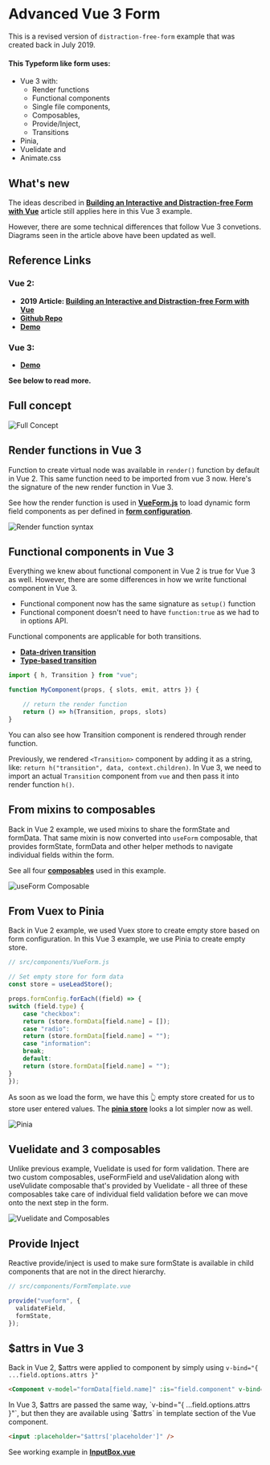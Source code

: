 # Advanced Vue 3 Form 
This is a revised version of `distraction-free-form` example that was created back in July 2019.

#### This Typeform like form uses:
- Vue 3 with:
    - Render functions
    - Functional components 
    - Single file components,
    - Composables, 
    - Provide/Inject,
    - Transitions
- Pinia,
- Vuelidate and
- Animate.css

## What's new

The ideas described in **[Building an Interactive and Distraction-free Form with Vue](https://medium.com/vue-mastery/building-an-interactive-and-distraction-free-form-with-vue-bfe23907e981)** article still applies here in this Vue 3 example. 

However, there are some technical differences that follow Vue 3 convetions. Diagrams seen in the article above have been updated as well.

## Reference Links

### Vue 2:

- **2019 Article: [Building an Interactive and Distraction-free Form with Vue](https://medium.com/vue-mastery/building-an-interactive-and-distraction-free-form-with-vue-bfe23907e981)**
- **[Github Repo](https://github.com/Krutie/distraction-free-vue-form)**
- **[Demo](http://distraction-free-vue-form.surge.sh/)**

### Vue 3:
- **[Demo](https://advanced-vue3-form.surge.sh/)**

**See below to read more.**

## Full concept

![Full Concept](/docs/images/Full-Concept.png)

## Render functions in Vue 3

Function to create virtual node was available in `render()` function by default in Vue 2. This same function need to be imported from vue 3 now. Here's the signature of the new render function in Vue 3.

See how the render function is used in **[VueForm.js](src/components/VueForm.js)** to load dynamic form field components as per defined in **[form configuration](/src/config/config.js)**.

![Render function syntax](/docs/images/Render-Function.png)

## Functional components in Vue 3

Everything we knew about functional component in Vue 2 is true for Vue 3 as well. However, there are some differences in how we write functional component in Vue 3. 

- Functional component now has the same signature as `setup()` function
- Functional component doesn't need to have `function:true` as we had to in options API.

Functional components are applicable for both transitions. 
- **[Data-driven transition](/src/components/Transitions/DataDrivenTransition.js)**
- **[Type-based transition](/src/components/Transitions/TypeBasedTransition.js)**

```js
import { h, Transition } from "vue";

function MyComponent(props, { slots, emit, attrs }) {

    // return the render function
    return () => h(Transition, props, slots)
}
```
You can also see how Transition component is rendered through render function.

Previously, we rendered `<Transition>` component by adding it as a string, like: `return h("transition", data, context.children)`.
In Vue 3, we need to import an actual `Transition` component from `vue` and then pass it into render function `h()`.

## From mixins to composables

Back in Vue 2 example, we used mixins to share the formState and formData. That same mixin is now converted into `useForm` composable, that provides formState, formData and other helper methods to navigate individual fields within the form. 

See all four **[composables](/src/composables)**  used in this example.

![useForm Composable](/docs/images/FormMixins-Methods.png)

## From Vuex to Pinia

Back in Vue 2 example, we used Vuex store to create empty store based on form configuration. In this Vue 3 example, we use Pinia to create empty store. 

```js
// src/components/VueForm.js

// Set empty store for form data
const store = useLeadStore();

props.formConfig.forEach((field) => {
switch (field.type) {
    case "checkbox":
    return (store.formData[field.name] = []);
    case "radio":
    return (store.formData[field.name] = "");
    case "information":
    break;
    default:
    return (store.formData[field.name] = "");
}
});
```

As soon as we load the form, we have this 👆 empty store created for us to store user entered values. The **[pinia store](/src/stores/LeadStore.js)** looks a lot simpler now as well.

![Pinia](/docs/images/Pinia.png)


## Vuelidate and 3 composables

Unlike previous example, Vuelidate is used for form validation. There are two custom composables, useFormField and useValidation along with useVulidate composable that's provided by Vuelidate - all three of these composables take care of individual field validation before we can move onto the next step in the form.

![Vuelidate and Composables](/docs/images/Form-Template.png)

## Provide Inject

Reactive provide/inject is used to make sure formState is available in child components that are not in the direct hierarchy.

```js
// src/components/FormTemplate.vue

provide("vueform", {
  validateField,
  formState,
});
```

## $attrs in Vue 3

Back in Vue 2, $attrs were applied to component by simply using `v-bind="{ ...field.options.attrs }"`

```html
<Component v-model="formData[field.name]" :is="field.component" v-bind="{ ...field.options.attrs }"/>
```

In Vue 3, $attrs are passed the same way, `v-bind="{ ...field.options.attrs }"`, but then they are available using `$attrs` in template section of the Vue component.

```html
<input :placeholder="$attrs['placeholder']" />
```

See working example in **[InputBox.vue](/src/components/FormElements/Fields/InputBox.vue)**